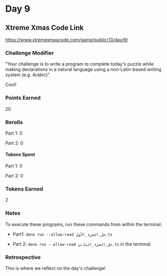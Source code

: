 # Day 9

## Xtreme Xmas Code Link

https://www.xtremexmascode.com/game/public/13/day/9/

### Challenge Modifier

"Your challenge is to write a program to complete today's puzzle while making declarations in a natural language using a non-Latin-based writing system (e.g. Arabic)"

Cool!

### Points Earned

20

### Rerolls

Part 1: 0

Part 2: 0

#### Tokens Spent

Part 1: 0

Part 2: 0

### Tokens Earned

2

### Notes

To execute these programs, run these commands from within the terminal:

- Part1: `deno run --allow-read حل_الجزء_الأول.ts`

- Part 2: `deno run --allow-read حل_الجزء_الثاني.ts` in the terminal.

### Retrospective

This is where we reflect on the day's challenge!
